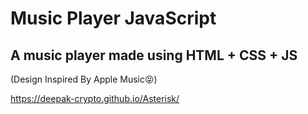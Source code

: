 # Music Player JavaScript
## A music player made using HTML + CSS + JS
(Design Inspired By Apple Music😝)

https://deepak-crypto.github.io/Asterisk/

